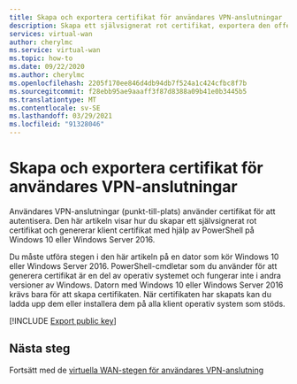 ```yaml
---
title: Skapa och exportera certifikat för användares VPN-anslutningar | Azure Virtual WAN
description: Skapa ett självsignerat rot certifikat, exportera den offentliga nyckeln och generera klient certifikat för användares VPN-anslutningar med hjälp av PowerShell på Windows 10 eller Windows Server 2016.
services: virtual-wan
author: cherylmc
ms.service: virtual-wan
ms.topic: how-to
ms.date: 09/22/2020
ms.author: cherylmc
ms.openlocfilehash: 2205f170ee846d4db94db7f524a1c424cfbc8f7b
ms.sourcegitcommit: f28ebb95ae9aaaff3f87d8388a09b41e0b3445b5
ms.translationtype: MT
ms.contentlocale: sv-SE
ms.lasthandoff: 03/29/2021
ms.locfileid: "91328046"
---
```

# <a name="generate-and-export-certificates-for-user-vpn-connections"></a>Skapa och exportera certifikat för användares VPN-anslutningar

Användares VPN-anslutningar (punkt-till-plats) använder certifikat för att autentisera. Den här artikeln visar hur du skapar ett självsignerat rot certifikat och genererar klient certifikat med hjälp av PowerShell på Windows 10 eller Windows Server 2016.

Du måste utföra stegen i den här artikeln på en dator som kör Windows 10 eller Windows Server 2016. PowerShell-cmdletar som du använder för att generera certifikat är en del av operativ systemet och fungerar inte i andra versioner av Windows. Datorn med Windows 10 eller Windows Server 2016 krävs bara för att skapa certifikaten. När certifikaten har skapats kan du ladda upp dem eller installera dem på alla klient operativ system som stöds.

[!INCLUDE [Export public key](../../includes/vpn-gateway-generate-export-certificates-include.md)]

## <a name="next-steps"></a>Nästa steg

Fortsätt med de [virtuella WAN-stegen för användares VPN-anslutning](virtual-wan-about.md)

